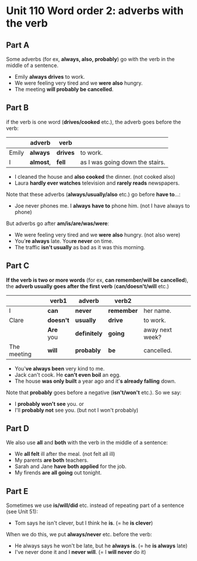 # Unit 110 Word order 2: adverbs with the verb

## Part A
Some adverbs (for ex, **always, also, probably**) go with the verb in the middle of a sentence.
- Emily **always drives** to work.
- We were feeling very tired and we **were also** hungry.
- The meeting **will probably be cancelled**.

## Part B
if the verb is one word (**drives/cooked** etc.), the adverb goes before the verb:


|       | adverb     | verb       |          |
| ----- | ---------- | ---------- | -------- |
| Emily | **always** | **drives** | to work. |
| I      | **almost**,           | **fell**           | as I was going down the stairs.          |
- I cleaned the house and **also cooked** the dinner. (not cooked also)
- Laura **hardly ever watches** television and **rarely reads** newspapers.


Note that these adverbs (**always/usually/also** etc.) go before **have to**...:
- Joe never phones me. I **always have to** phone him. (not I have always to phone)

But adverbs go after **am/is/are/was/were**:
- We were feeling very tired and we **were also** hungry. (not also were)
- You'**re always** late. You**re never** on time.
- The traffic **isn't usually** as bad as it was this morning.

## Part C
**If the verb is two or more words** (for ex, **can remember/will be cancelled**), the **adverb usually goes after the first verb** (**can/doesn't/will** etc.)

|       | verb1       | adverb         | verb2        |                 |
| ----- | ----------- | -------------- | ------------ | --------------- |
| I     | **can**     | **never**      | **remember** | her name.       |
| Clare | **doesn't** | **usually**    | **drive**    | to work.        |
|       | **Are** you | **definitely** | **going**    | away next week? |
|  The meeting     | **will**            | **probably**               | **be**             | cancelled.                |
- You'**ve always been** very kind to me.
- Jack can't cook. He **can't even boil** an egg.
- The house **was only built** a year ago and it'**s already falling** down.

Note that **probably** goes before a negative (**isn't/won't** etc.). So we say:
- I **probably won't see** you. or
- I'll **probably not** see you. (but not I won't probably)

## Part D
We also use **all** and **both** with the verb in the middle of a sentence:
- We **all felt** ill after the meal. (not felt all ill)
- My parents **are both** teachers.
- Sarah and Jane **have both applied** for the job.
- My firends **are all going** out tonight.

## Part E
Sometimes we use **is/will/did** etc. instead of repeating part of a sentence (see Unit 51):
- Tom says he isn't clever, but I think he **is**. (= he **is clever**)

When we do this, we put **always/never** etc. before the verb:
- He always says he won't be late, but he **always is**. (= he **is always** late)
- I've never done it and I **never will**. (= I **will never** do it)